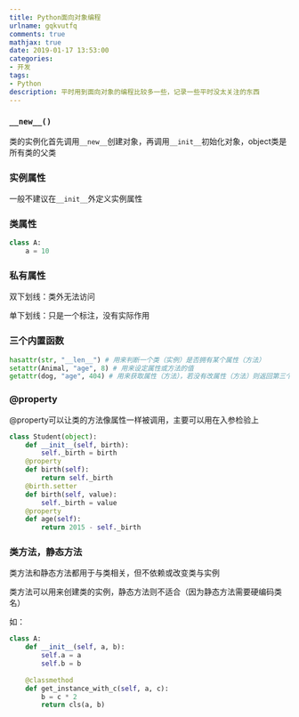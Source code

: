 ```yaml
---
title: Python面向对象编程
urlname: gqkvutfq
comments: true
mathjax: true
date: 2019-01-17 13:53:00
categories:
- 开发
tags:
- Python
description: 平时用到面向对象的编程比较多一些，记录一些平时没太关注的东西
---
```


### `__new__()`

类的实例化首先调用`__new__`创建对象，再调用`__init__`初始化对象，object类是所有类的父类

### 实例属性

一般不建议在`__init__`外定义实例属性

### 类属性

```python
class A:
    a = 10
```

### 私有属性

双下划线：类外无法访问

单下划线：只是一个标注，没有实际作用

### 三个内置函数

```python
hasattr(str, "__len__") # 用来判断一个类（实例）是否拥有某个属性（方法）
setattr(Animal, "age", 8) # 用来设定属性或方法的值
getattr(dog, "age", 404) # 用来获取属性（方法），若没有改属性（方法）则返回第三个
```

### @property

@property可以让类的方法像属性一样被调用，主要可以用在入参检验上

```python
class Student(object):
    def __init__(self, birth):
        self._birth = birth
    @property
    def birth(self):
        return self._birth
    @birth.setter
    def birth(self, value):
        self._birth = value
    @property
    def age(self):
        return 2015 - self._birth
```

### 类方法，静态方法

类方法和静态方法都用于与类相关，但不依赖或改变类与实例

类方法可以用来创建类的实例，静态方法则不适合（因为静态方法需要硬编码类名）

如：

```python
class A:
    def __init__(self, a, b):
        self.a = a
        self.b = b
        
    @classmethod
    def get_instance_with_c(self, a, c):
        b = c * 2
        return cls(a, b)
```

